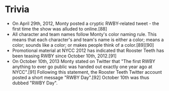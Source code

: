 # Trivia
- On April 29th, 2012, Monty posted a cryptic RWBY-related tweet - the first time the show was alluded to online.[88]
- All character and team names follow Monty's color naming rule. This means that each character's and team's name is either a color; means a color; sounds like a color; or makes people think of a color.[89][90]
- Promotional material at NYCC 2012 has indicated that Rooster Teeth has been teasing RWBY since October 10th, 2012.[91]
- On October 10th, 2013 Monty stated on Twitter that "The first RWBY anything to ever go public was handed out exactly one year ago at NYCC".[91] Following this statement, the Rooster Teeth Twitter account posted a short message "RWBY Day".[92] October 10th was thus dubbed "RWBY Day".
